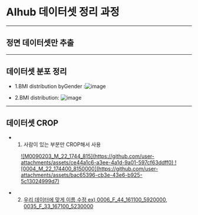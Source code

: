 # AIhub 데이터셋 정리 과정
---
## 정면 데이터셋만 추출 
---
## 데이터셋 분포 정리 
- 1.BMI distribution byGender :![image](https://github.com/user-attachments/assets/b63e1ba6-bc2d-42f5-974b-04f72b245ebf)

- 2.BMI distribution: ![image](https://github.com/user-attachments/assets/14f83486-5eab-4972-a426-01fe65171ddf)

---
## 데이터셋 CROP
- 1. 사람이 있는 부분만 CROP해서 사용
<figure class="half">
  <a href="link">![M0090203_M_22_1744_815](https://github.com/user-attachments/assets/ce44a1c6-a3ee-4a1d-9a01-597cf63ddff0)
  <a href="link">![0004_M_22_174400_8150000](https://github.com/user-attachments/assets/bac65396-cb3e-43e6-b925-5c13024999d7)
</figure>


- 2. 우리 데이터에 맞게 이름 수정 ex) 0006_F_44_161100_5920000, 0035_F_33_167100_5230000
